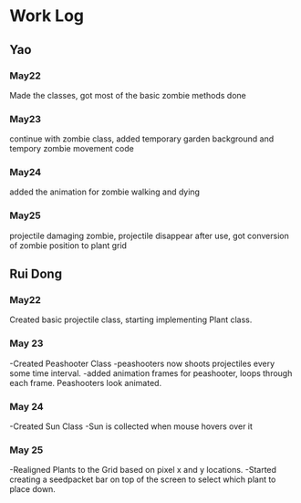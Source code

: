 # Work Log

## Yao 
### May22
Made the classes, got most of the basic zombie methods done
### May23
continue with zombie class, added temporary garden background and tempory zombie movement code
### May24
added the animation for zombie walking and dying
### May25
projectile damaging zombie, projectile disappear after use, got conversion of zombie position to plant grid

## Rui Dong

### May22

Created basic projectile class, starting implementing Plant class.

### May 23

-Created Peashooter Class
-peashooters now shoots projectiles every some time interval.
-added animation frames for peashooter, loops through each frame. Peashooters look animated.
### May 24
-Created Sun Class
-Sun is collected when mouse hovers over it
### May 25
-Realigned Plants to the Grid based on pixel x and y locations. 
-Started creating a seedpacket bar on top of the screen to select which plant to place down.
